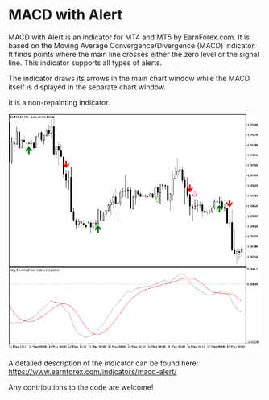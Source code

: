 # MACD with Alert

MACD with Alert is an indicator for MT4 and MT5 by EarnForex.com. It is based on the Moving Average Convergence/Divergence (MACD) indicator. It finds points where the main line crosses either the zero level or the signal line. This indicator supports all types of alerts.

The indicator draws its arrows in the main chart window while the MACD itself is displayed in the separate chart window.

It is a non-repainting indicator.

![MACD with Alert shows some example arrows on this EUR/USD chart](https://github.com/EarnForex/MACD-with-Alert/blob/main/README_Images/macd-with-alert-example-arrows.png)

A detailed description of the indicator can be found here:
https://www.earnforex.com/indicators/macd-alert/

Any contributions to the code are welcome!
